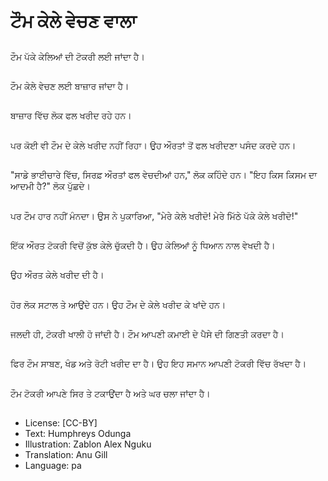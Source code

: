 # ਟੌਮ ਕੇਲੇ ਵੇਚਣ ਵਾਲਾ

##
ਟੌਮ ਪੱਕੇ ਕੇਲਿਆਂ ਦੀ ਟੋਕਰੀ ਲਈ ਜਾਂਦਾ ਹੈ।

##
ਟੌਮ ਕੇਲੇ ਵੇਚਣ ਲਈ ਬਾਜ਼ਾਰ ਜਾਂਦਾ ਹੈ।

##
ਬਾਜ਼ਾਰ ਵਿੱਚ ਲੋਕ ਫਲ ਖਰੀਦ ਰਹੇ ਹਨ।

##
ਪਰ ਕੋਈ ਵੀ ਟੌਮ ਦੇ ਕੇਲੇ ਖਰੀਦ ਨਹੀਂ ਰਿਹਾ। ਉਹ ਔਰਤਾਂ ਤੋਂ ਫਲ ਖਰੀਦਣਾ ਪਸੰਦ ਕਰਦੇ ਹਨ।

##
"ਸਾਡੇ ਭਾਈਚਾਰੇ ਵਿੱਚ, ਸਿਰਫ਼ ਔਰਤਾਂ ਫਲ ਵੇਚਦੀਆਂ ਹਨ," ਲੋਕ ਕਹਿੰਦੇ ਹਨ। "ਇਹ ਕਿਸ ਕਿਸਮ ਦਾ ਆਦਮੀ ਹੈ?" ਲੋਕ ਪੁੱਛਦੇ।

##
ਪਰ ਟੌਮ ਹਾਰ ਨਹੀਂ ਮੰਨਦਾ। ਉਸ ਨੇ ਪੁਕਾਰਿਆ, "ਮੇਰੇ ਕੇਲੇ ਖਰੀਦੋ! ਮੇਰੇ ਮਿੱਠੇ ਪੱਕੇ ਕੇਲੇ ਖਰੀਦੋ!"

##
ਇੱਕ ਔਰਤ ਟੋਕਰੀ ਵਿਚੋਂ ਕੁੱਝ ਕੇਲੇ ਚੁੱਕਦੀ ਹੈ। ਉਹ ਕੇਲਿਆਂ ਨੂੰ ਧਿਆਨ ਨਾਲ ਵੇਖਦੀ ਹੈ।

##
ਉਹ ਔਰਤ ਕੇਲੇ ਖਰੀਦ ਦੀ ਹੈ।

##
ਹੋਰ ਲੋਕ ਸਟਾਲ ਤੇ ਆਉਂਦੇ ਹਨ। ਉਹ ਟੌਮ ਦੇ ਕੇਲੇ ਖਰੀਦ ਕੇ ਖਾਂਦੇ ਹਨ।

##
ਜਲਦੀ ਹੀ, ਟੋਕਰੀ ਖਾਲੀ ਹੋ ਜਾਂਦੀ ਹੈ। ਟੌਮ ਆਪਣੀ ਕਮਾਈ ਦੇ ਪੈਸੇ ਦੀ ਗਿਣਤੀ ਕਰਦਾ ਹੈ।

##
ਫਿਰ ਟੌਮ ਸਾਬਣ, ਖੰਡ ਅਤੇ ਰੋਟੀ ਖਰੀਦ ਦਾ ਹੈ। ਉਹ ਇਹ ਸਮਾਨ ਆਪਣੀ ਟੋਕਰੀ ਵਿੱਚ ਰੱਖਦਾ ਹੈ।

##
ਟੌਮ ਟੋਕਰੀ ਆਪਣੇ ਸਿਰ ਤੇ ਟਕਾਉਂਦਾ ਹੈ ਅਤੇ ਘਰ ਚਲਾ ਜਾਂਦਾ ਹੈ।

##
* License: [CC-BY]
* Text: Humphreys Odunga
* Illustration: Zablon Alex Nguku
* Translation: Anu Gill
* Language: pa

